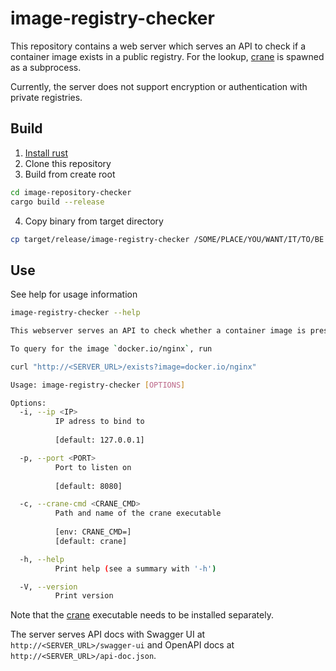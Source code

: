 # image-registry-checker

This repository contains a web server which serves an API to check if a container image exists in a
public registry. For the lookup, [crane](https://github.com/google/go-containerregistry/blob/main/cmd/crane/doc/crane.md) is spawned as a subprocess.

Currently, the server does not support encryption or authentication with private registries.

## Build

1. [Install rust](https://www.rust-lang.org/tools/install)
2. Clone this repository
3. Build from create root
```bash
cd image-repository-checker
cargo build --release
```
4. Copy binary from target directory
```bash
cp target/release/image-registry-checker /SOME/PLACE/YOU/WANT/IT/TO/BE
```

## Use

See help for usage information
```bash
image-registry-checker --help

This webserver serves an API to check whether a container image is present in a registry or not. Currently, it only allows to query public registries (no authentication implemented) and serves only http (no encription).

To query for the image `docker.io/nginx`, run

curl "http://<SERVER_URL>/exists?image=docker.io/nginx"

Usage: image-registry-checker [OPTIONS]

Options:
  -i, --ip <IP>
          IP adress to bind to
          
          [default: 127.0.0.1]

  -p, --port <PORT>
          Port to listen on
          
          [default: 8080]

  -c, --crane-cmd <CRANE_CMD>
          Path and name of the crane executable
          
          [env: CRANE_CMD=]
          [default: crane]

  -h, --help
          Print help (see a summary with '-h')

  -V, --version
          Print version
```

Note that the [crane](https://github.com/google/go-containerregistry/blob/main/cmd/crane/doc/crane.md) executable needs to be installed separately.

The server serves API docs with Swagger UI at `http://<SERVER_URL>/swagger-ui` and OpenAPI docs at `http://<SERVER_URL>/api-doc.json`.